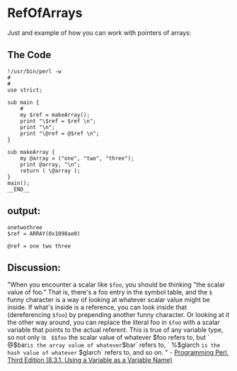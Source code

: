 # RefOfArrays
Just and example of how you can work with pointers of arrays:

## The Code
```
!/usr/bin/perl -w
#
#
use strict;

sub main {
    #
    my $ref = makeArray();
    print "\$ref = $ref \n";
    print "\n";
    print "\@ref = @$ref \n";
}

sub makeArray {
    my @array = ("one", "two", "three");
    print @array, "\n";
    return ( \@array );
}
main();
__END__
```

## output:
```
onetwothree
$ref = ARRAY(0x1098ae0)

@ref = one two three
```

## Discussion:

"When you encounter a scalar like `$foo`, you should be thinking "the scalar value of foo." That is, there's a foo entry in the symbol table, and the `$` funny character is a way of looking at whatever scalar value might be inside. If what's inside is a reference, you can look inside that (dereferencing `$foo`) by prepending another funny character. Or looking at it the other way around, you can replace the literal foo in `$foo` with a scalar variable that points to the actual referent. This is true of any variable type, so not only is ` $$foo` the scalar value of whatever $foo refers to, but ` @$bar` is the array value of whatever `$bar` refers to, ` %$glarch ` is the hash value of whatever ` $glarch` refers to, and so on. " - [Programming Perl, Third Edition (8.3.1. Using a Variable as a Variable Name)](http://my.safaribooksonline.com/book/programming/perl/0596000278/references/pperl3-chp-8-sect-3)

